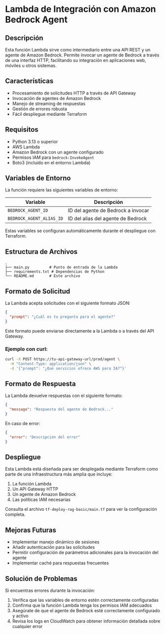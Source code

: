 # Lambda de Integración con Amazon Bedrock Agent

## Descripción
Esta función Lambda sirve como intermediario entre una API REST y un agente de Amazon Bedrock. Permite invocar un agente de Bedrock a través de una interfaz HTTP, facilitando su integración en aplicaciones web, móviles u otros sistemas.

## Características
- Procesamiento de solicitudes HTTP a través de API Gateway
- Invocación de agentes de Amazon Bedrock
- Manejo de streaming de respuestas
- Gestión de errores robusta
- Fácil despliegue mediante Terraform

## Requisitos
- Python 3.13 o superior
- AWS Lambda
- Amazon Bedrock con un agente configurado
- Permisos IAM para `bedrock:InvokeAgent`
- Boto3 (incluido en el entorno Lambda)

## Variables de Entorno
La función requiere las siguientes variables de entorno:

| Variable | Descripción |
|----------|-------------|
| `BEDROCK_AGENT_ID` | ID del agente de Bedrock a invocar |
| `BEDROCK_AGENT_ALIAS_ID` | ID del alias del agente de Bedrock |

Estas variables se configuran automáticamente durante el despliegue con Terraform.

## Estructura de Archivos
```
.
├── main.py         # Punto de entrada de la Lambda
├── requirements.txt # Dependencias de Python
└── README.md       # Este archivo
```

## Formato de Solicitud
La Lambda acepta solicitudes con el siguiente formato JSON:

```json
{
  "prompt": "¿Cuál es tu pregunta para el agente?"
}
```

Este formato puede enviarse directamente a la Lambda o a través del API Gateway.

### Ejemplo con curl:
```bash
curl -X POST https://tu-api-gateway-url/prod/agent \
  -H "Content-Type: application/json" \
  -d '{"prompt": "¿Qué servicios ofrece AWS para IA?"}'
```

## Formato de Respuesta
La Lambda devuelve respuestas con el siguiente formato:

```json
{
  "message": "Respuesta del agente de Bedrock..."
}
```

En caso de error:
```json
{
  "error": "Descripción del error"
}
```

## Despliegue
Esta Lambda está diseñada para ser desplegada mediante Terraform como parte de una infraestructura más amplia que incluye:

1. La función Lambda
2. Un API Gateway HTTP
3. Un agente de Amazon Bedrock
4. Las políticas IAM necesarias

Consulta el archivo `tf-deploy-rag-basic/main.tf` para ver la configuración completa.

## Mejoras Futuras
- Implementar manejo dinámico de sesiones
- Añadir autenticación para las solicitudes
- Permitir configuración de parámetros adicionales para la invocación del agente
- Implementar caché para respuestas frecuentes

## Solución de Problemas
Si encuentras errores durante la invocación:

1. Verifica que las variables de entorno estén correctamente configuradas
2. Confirma que la función Lambda tenga los permisos IAM adecuados
3. Asegúrate de que el agente de Bedrock esté correctamente configurado y activo
4. Revisa los logs en CloudWatch para obtener información detallada sobre cualquier error
